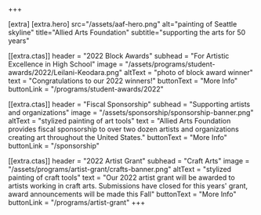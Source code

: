 +++


[extra]
[extra.hero]
src="/assets/aaf-hero.png"
alt="painting of Seattle skyline"
title="Allied Arts Foundation"
subtitle="supporting the arts for 50 years"

[[extra.ctas]] 
header = "2022 Block Awards"
subhead = "For Artistic Excellence in High School"
image = "/assets/programs/student-awards/2022/Leilani-Keodara.png"
altText = "photo of block award winner"
text = "Congratulations to our 2022 winners!"
buttonText = "More Info"
buttonLink = "/programs/student-awards/2022"
   
[[extra.ctas]] 
header = "Fiscal Sponsorship"
subhead = "Supporting artists and organizations"
image = "/assets/sponsorship/sponsorship-banner.png"
altText = "stylized painting of art tools"
text = "Allied Arts Foundation provides fiscal sponsorship to over two dozen artists and organizations creating art throughout the United States."
buttonText = "More Info"
buttonLink = "/sponsorship"

[[extra.ctas]] 
header = "2022 Artist Grant"
subhead = "Craft Arts"
image = "/assets/programs/artist-grant/crafts-banner.png"
altText = "stylized painting of craft tools"
text = "Our 2022 artist grant will be awarded to artists working in craft arts. Submissions have closed for this years' grant, award announcements will be made this Fall"
buttonText = "More Info"
buttonLink = "/programs/artist-grant"
+++
